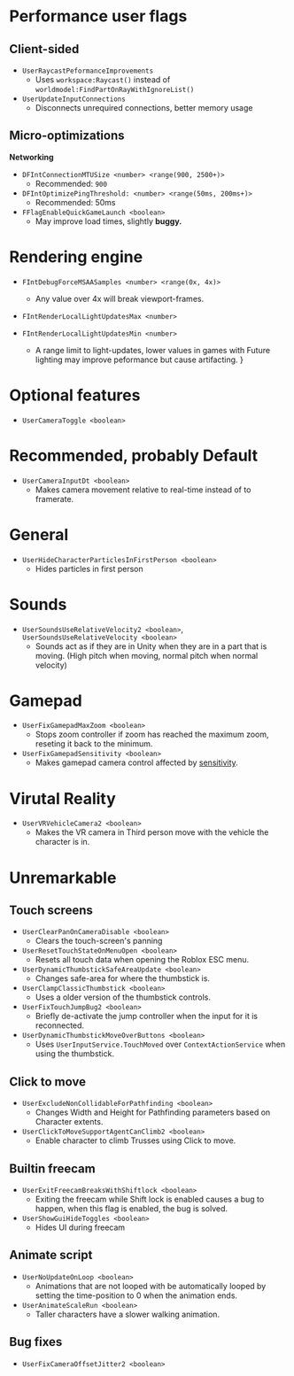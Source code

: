 # Performance user flags

## Client-sided
- `UserRaycastPeformanceImprovements`
   - Uses ```workspace:Raycast()``` instead of ```worldmodel:FindPartOnRayWithIgnoreList()```
 - `UserUpdateInputConnections`
   - Disconnects unrequired connections, better memory usage
## Micro-optimizations
**Networking**
- `DFIntConnectionMTUSize <number> <range(900, 2500+)>`
  - Recommended: `900`
- `DFIntOptimizePingThreshold: <number> <range(50ms, 200ms+)>`
  - Recommended: 50ms
- `FFlagEnableQuickGameLaunch <boolean>`
  - May improve load times, slightly **buggy.**

# Rendering engine
- `FIntDebugForceMSAASamples <number> <range(0x, 4x)>`
  - Any value over 4x will break viewport-frames.

- `FIntRenderLocalLightUpdatesMax <number>`
- `FIntRenderLocalLightUpdatesMin <number>`
   - A range limit to light-updates, lower values in games with Future lighting may improve peformance but cause artifacting.
}

# Optional features
- `UserCameraToggle <boolean>`

# Recommended, probably Default
- `UserCameraInputDt <boolean>`
  - Makes camera movement relative to real-time instead of to framerate.

# General
 - `UserHideCharacterParticlesInFirstPerson <boolean>`
   - Hides particles in first person
# Sounds
 - `UserSoundsUseRelativeVelocity2 <boolean>`, `UserSoundsUseRelativeVelocity <boolean>`
   - Sounds act as if they are in Unity when they are in a part that is moving. (High pitch when moving, normal pitch when normal velocity)
# Gamepad
 - `UserFixGamepadMaxZoom <boolean>`
   - Stops zoom controller if zoom has reached the maximum zoom, reseting it back to the minimum.
 - `UserFixGamepadSensitivity <boolean>`
   - Makes gamepad camera control affected by [sensitivity](<https://create.roblox.com/docs/reference/engine/classes/UserGameSettings#GamepadCameraSensitivity>).
# Virutal Reality
  - `UserVRVehicleCamera2 <boolean>`
    - Makes the VR camera in Third person move with the vehicle the character is in.
# Unremarkable
## Touch screens
  - `UserClearPanOnCameraDisable <boolean>`
    - Clears the touch-screen's panning
  - `UserResetTouchStateOnMenuOpen <boolean>`
    - Resets all touch data when opening the Roblox ESC menu.
  - `UserDynamicThumbstickSafeAreaUpdate <boolean>`
    - Changes safe-area for where the thumbstick is.
  - `UserClampClassicThumbstick <boolean>`
    - Uses a older version of the thumbstick controls.
  - `UserFixTouchJumpBug2 <boolean>`
    - Briefly de-activate the jump controller when the input for it is reconnected.
  - `UserDynamicThumbstickMoveOverButtons <boolean>`
    - Uses ```UserInputService.TouchMoved``` over ```ContextActionService``` when using the thumbstick.
## Click to move
   - `UserExcludeNonCollidableForPathfinding <boolean>`
     - Changes Width and Height for Pathfinding parameters based on Character extents.
   - `UserClickToMoveSupportAgentCanClimb2 <boolean>`
     - Enable character to climb Trusses using Click to move.
## Builtin freecam
   - `UserExitFreecamBreaksWithShiftlock <boolean>`
     - Exiting the freecam while Shift lock is enabled causes a bug to happen, when this flag is enabled, the bug is solved.
   - `UserShowGuiHideToggles <boolean>`
     - Hides UI during freecam
## Animate script
   - `UserNoUpdateOnLoop <boolean>`
     - Animations that are not looped with be automatically looped by setting the time-position to 0 when the animation ends.
   - `UserAnimateScaleRun <boolean>`
      - Taller characters have a slower walking animation.
## Bug fixes
- `UserFixCameraOffsetJitter2 <boolean>`
